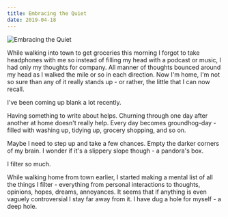 ```yaml
---
title: Embracing the Quiet
date: 2019-04-18
---
```


![Embracing the Quiet](https://source.unsplash.com/ZYYS1kapOm8/1600x900)

While walking into town to get groceries this morning I forgot to take headphones with me so instead of filling my head with a podcast or music, I had only my thoughts for company. All manner of thoughts bounced around my head as I walked the mile or so in each direction. Now I'm home, I'm not so sure than any of it really stands up - or rather, the little that I can now recall.

I've been coming up blank a lot recently.

Having something to write about helps. Churning through one day after another at home doesn't really help. Every day becomes groundhog-day - filled with washing up, tidying up, grocery shopping, and so on.

Maybe I need to step up and take a few chances. Empty the darker corners of my brain. I wonder if it's a slippery slope though - a pandora's box.

I filter so much.

While walking home from town earlier, I started making a mental list of all the things I filter - everything from personal interactions to thoughts, opinions, hopes, dreams, annoyances. It seems that if anything is even vaguely controversial I stay far away from it. I have dug a hole for myself - a deep hole.